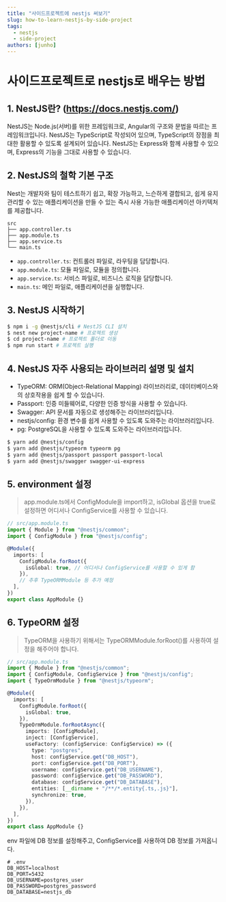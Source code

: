 ```yaml
---
title: "사이드프로젝트에 nestjs 써보기"
slug: how-to-learn-nestjs-by-side-project
tags:
  - nestjs
  - side-project
authors: [junho]
---
```


# 사이드프로젝트로 nestjs로 배우는 방법

## 1. NestJS란? (https://docs.nestjs.com/)

NestJS는 Node.js(서버)를 위한 프레임워크로, Angular의 구조와 문법을 따르는 프레임워크입니다. NestJS는 TypeScript로 작성되어 있으며, TypeScript의 장점을 최대한 활용할 수 있도록 설계되어 있습니다. NestJS는 Express와 함께 사용할 수 있으며, Express의 기능을 그대로 사용할 수 있습니다.

<!-- truncate -->

## 2. NestJS의 철학 기본 구조

Nest는 개발자와 팀이 테스트하기 쉽고, 확장 가능하고, 느슨하게 결합되고, 쉽게 유지 관리할 수 있는 애플리케이션을 만들 수 있는 즉시 사용 가능한 애플리케이션 아키텍처를 제공합니다.

```
src
├── app.controller.ts
├── app.module.ts
├── app.service.ts
└── main.ts
```

- `app.controller.ts`: 컨트롤러 파일로, 라우팅을 담당합니다.
- `app.module.ts`: 모듈 파일로, 모듈을 정의합니다.
- `app.service.ts`: 서비스 파일로, 비즈니스 로직을 담당합니다.
- `main.ts`: 메인 파일로, 애플리케이션을 실행합니다.

## 3. NestJS 시작하기

```bash
$ npm i -g @nestjs/cli # NestJS CLI 설치
$ nest new project-name # 프로젝트 생성
$ cd project-name # 프로젝트 폴더로 이동
$ npm run start # 프로젝트 실행
```

## 4. NestJS 자주 사용되는 라이브러리 설명 및 설치

- TypeORM: ORM(Object-Relational Mapping) 라이브러리로, 데이터베이스와의 상호작용을 쉽게 할 수 있습니다.
- Passport: 인증 미들웨어로, 다양한 인증 방식을 사용할 수 있습니다.
- Swagger: API 문서를 자동으로 생성해주는 라이브러리입니다.
- nestjs/config: 환경 변수를 쉽게 사용할 수 있도록 도와주는 라이브러리입니다.
- pg: PostgreSQL을 사용할 수 있도록 도와주는 라이브러리입니다.

```bash
$ yarn add @nestjs/config
$ yarn add @nestjs/typeorm typeorm pg
$ yarn add @nestjs/passport passport passport-local
$ yarn add @nestjs/swagger swagger-ui-express
```

## 5. environment 설정

> app.module.ts에서 ConfigModule을 import하고, isGlobal 옵션을 true로 설정하면 어디서나 ConfigService를 사용할 수 있습니다.

```typescript
// src/app.module.ts
import { Module } from "@nestjs/common";
import { ConfigModule } from "@nestjs/config";

@Module({
  imports: [
    ConfigModule.forRoot({
      isGlobal: true, // 어디서나 ConfigService를 사용할 수 있게 함
    }),
    // 추후 TypeORMModule 등 추가 예정
  ],
})
export class AppModule {}
```

## 6. TypeORM 설정

> TypeORM을 사용하기 위해서는 TypeORMModule.forRoot()를 사용하여 설정을 해주어야 합니다.

```typescript
// src/app.module.ts
import { Module } from "@nestjs/common";
import { ConfigModule, ConfigService } from "@nestjs/config";
import { TypeOrmModule } from "@nestjs/typeorm";

@Module({
  imports: [
    ConfigModule.forRoot({
      isGlobal: true,
    }),
    TypeOrmModule.forRootAsync({
      imports: [ConfigModule],
      inject: [ConfigService],
      useFactory: (configService: ConfigService) => ({
        type: "postgres",
        host: configService.get("DB_HOST"),
        port: configService.get("DB_PORT"),
        username: configService.get("DB_USERNAME"),
        password: configService.get("DB_PASSWORD"),
        database: configService.get("DB_DATABASE"),
        entities: [__dirname + "/**/*.entity{.ts,.js}"],
        synchronize: true,
      }),
    }),
  ],
})
export class AppModule {}
```

env 파일에 DB 정보를 설정해주고, ConfigService를 사용하여 DB 정보를 가져옵니다.

```env
# .env
DB_HOST=localhost
DB_PORT=5432
DB_USERNAME=postgres_user
DB_PASSWORD=postgres_password
DB_DATABASE=nestjs_db
```

